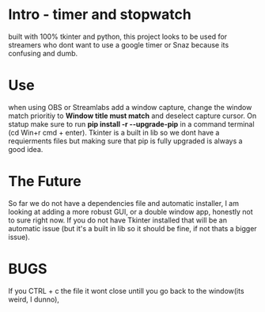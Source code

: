 # Intro - timer and stopwatch
built with 100% tkinter and python, this project looks to be used for streamers who dont want to use a google timer or Snaz because its confusing and dumb.
# Use
when using OBS or Streamlabs add a window capture, change the window match prioritiy to __Window title must match__ and deselect capture cursor. On statup make sure to run __pip install -r --upgrade-pip__ in a command terminal (cd <file install path>Win+r cmd + enter). Tkinter is a built in lib so we dont have a requierments files but making sure that pip is fully upgraded is always a good idea.
# The Future
So far we do not have a dependencies file and automatic installer, I am looking at adding a more robust GUI, or a double window app, honestly not to sure right now. If you do not have Tkinter installed that will be an automatic issue (but it's a built in lib so it should be fine, if not thats a bigger issue). 
# BUGS
If you CTRL + c the file it wont close untill you go back to the window(its weird, I dunno),